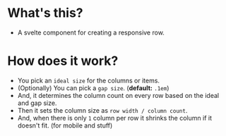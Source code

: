 # What's this?
- A svelte component for creating a responsive row.

# How does it work?
 - You pick an `ideal size` for the columns or items.
 - (Optionally) You can pick a `gap size`. (**default:** `.1em`)
 - And, it determines the column count on every row based on the ideal and gap size.
 - Then it sets the column size as `row width / column count`.
 - And, when there is only `1` column per row it shrinks the column if it doesn't fit. (for mobile and stuff)